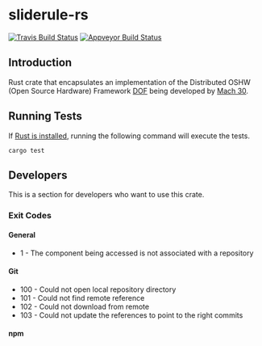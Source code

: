 # sliderule-rs

[![Travis Build Status](https://travis-ci.org/7BIndustries/sliderule-rs.svg?branch=master)](https://ci.appveyor.com/project/jmwright/sliderule-rs)
[![Appveyor Build Status](https://ci.appveyor.com/api/projects/status/b2cvxvvv8irflqgu/branch/master?svg=true)](https://ci.appveyor.com/project/jmwright/sliderule-rs)

## Introduction
Rust crate that encapsulates an implementation of the Distributed OSHW (Open Source Hardware) Framework [DOF](https://github.com/Mach30/dof) being developed by [Mach 30](http://mach30.org/).

## Running Tests

If [Rust is installed](https://www.rust-lang.org/en-US/install.html), running the following command will execute the tests.
```
cargo test
```

## Developers

This is a section for developers who want to use this crate.

### Exit Codes
#### General
- 1 - The component being accessed is not associated with a repository
#### Git
- 100 - Could not open local repository directory
- 101 - Could not find remote reference
- 102 - Could not download from remote
- 103 - Could not update the references to point to the right commits
#### npm
